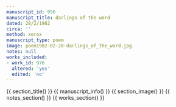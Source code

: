 ```yaml
---
manuscript_id: 956
manuscript_title: darlings of the word
dated: 28/2/1982
circa: ''
method: xerox
manuscript_type: poem
image: poem1982-02-28-darlings_of_the_word.jpg
notes: null
works_included:
- work_id: 976
  altered: 'yes'
  edited: 'no'
---
```


{{ section_title() }}
{{ manuscript_info() }}
{{ section_image() }}
{{ notes_section() }}
{{ works_section() }}

